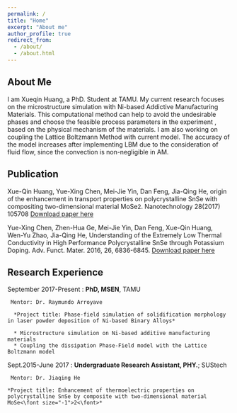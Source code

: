 ```yaml
---
permalink: /
title: "Home"
excerpt: "About me"
author_profile: true
redirect_from: 
  - /about/
  - /about.html
---
```


About Me
---------------
I am Xueqin Huang, a PhD. Student at TAMU. My current research focuses on the microstructure simulation with Ni-based Addictive Manufacturing Materials. This computational method can help to avoid the undesirable phases and choose the feasible process parameters in the experiment , based on the physical mechanism of the materials. I am also working on coupling the Lattice Boltzmann Method with current model. The accuracy of the model increases after implementing LBM due to the consideration of fluid flow, since the convection is non-negligible in AM. 

Publication
-------------
Xue-Qin Huang, Yue-Xing Chen, Mei-Jie Yin, Dan Feng, Jia-Qing He, origin of the enhancement in transport properties on polycrystalline SnSe with compositing two-dimensional material MoSe<font size="-1">2</font>. Nanotechnology 28(2017) 105708
[Download paper here](https://iopscience.iop.org/article/10.1088/1361-6528/aa55e3) 

Yue-Xing Chen, Zhen-Hua Ge, Mei-Jie Yin, Dan Feng, Xue-Qin Huang, Wen-Yu Zhao, Jia-Qing He, Understanding of the Extremely Low Thermal Conductivity in High Performance Polycrystalline SnSe through Potassium Doping. Adv. Funct. Mater. 2016, 26, 6836-6845. 
[Download paper here](https://onlinelibrary.wiley.com/doi/full/10.1002/adfm.201602652) 

Research Experience
---------

September 2017-Present 
:    **PhD, MSEN**, TAMU

     Mentor: Dr. Raymundo Arroyave
     
      *Project title: Phase-field simulation of solidification morphology in laser powder deposition of Ni-based Binary Alloys*
      
      * Microstructure simulation on Ni-based additive manufacturing materials
      * Coupling the dissipation Phase-Field model with the Lattice Boltzmann model

Sept.2015-June 2017
:   **Undergraduate Research Assistant, PHY.**; SUStech

     Mentor: Dr. Jiaqing He
     
    *Project title: Enhancement of thermoelectric properties on polycrystalline SnSe by composite with two-dimensional material MoSe<\font size="-1">2<\font>*

